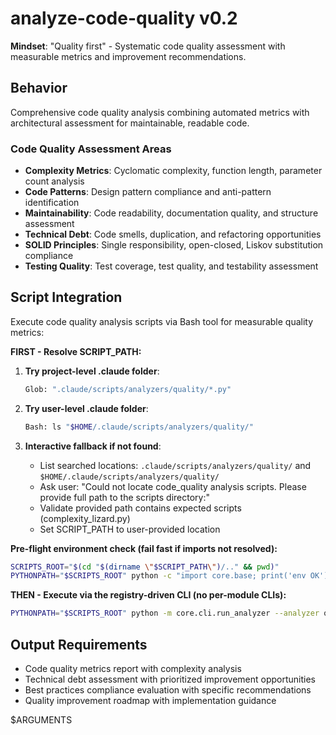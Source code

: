 # analyze-code-quality v0.2

**Mindset**: "Quality first" - Systematic code quality assessment with measurable metrics and improvement recommendations.

## Behavior

Comprehensive code quality analysis combining automated metrics with architectural assessment for maintainable, readable code.

### Code Quality Assessment Areas

- **Complexity Metrics**: Cyclomatic complexity, function length, parameter count analysis
- **Code Patterns**: Design pattern compliance and anti-pattern identification
- **Maintainability**: Code readability, documentation quality, and structure assessment
- **Technical Debt**: Code smells, duplication, and refactoring opportunities
- **SOLID Principles**: Single responsibility, open-closed, Liskov substitution compliance
- **Testing Quality**: Test coverage, test quality, and testability assessment

## Script Integration

Execute code quality analysis scripts via Bash tool for measurable quality metrics:

**FIRST - Resolve SCRIPT_PATH:**

1. **Try project-level .claude folder**:

   ```bash
   Glob: ".claude/scripts/analyzers/quality/*.py"
   ```

2. **Try user-level .claude folder**:

   ```bash
   Bash: ls "$HOME/.claude/scripts/analyzers/quality/"
   ```

3. **Interactive fallback if not found**:
   - List searched locations: `.claude/scripts/analyzers/quality/` and `$HOME/.claude/scripts/analyzers/quality/`
   - Ask user: "Could not locate code_quality analysis scripts. Please provide full path to the scripts directory:"
   - Validate provided path contains expected scripts (complexity_lizard.py)
   - Set SCRIPT_PATH to user-provided location

**Pre-flight environment check (fail fast if imports not resolved):**

```bash
SCRIPTS_ROOT="$(cd "$(dirname \"$SCRIPT_PATH\")/.." && pwd)"
PYTHONPATH="$SCRIPTS_ROOT" python -c "import core.base; print('env OK')"
```

**THEN - Execute via the registry-driven CLI (no per-module CLIs):**

```bash
PYTHONPATH="$SCRIPTS_ROOT" python -m core.cli.run_analyzer --analyzer quality:lizard --target . --output-format json
```

## Output Requirements

- Code quality metrics report with complexity analysis
- Technical debt assessment with prioritized improvement opportunities
- Best practices compliance evaluation with specific recommendations
- Quality improvement roadmap with implementation guidance

$ARGUMENTS
